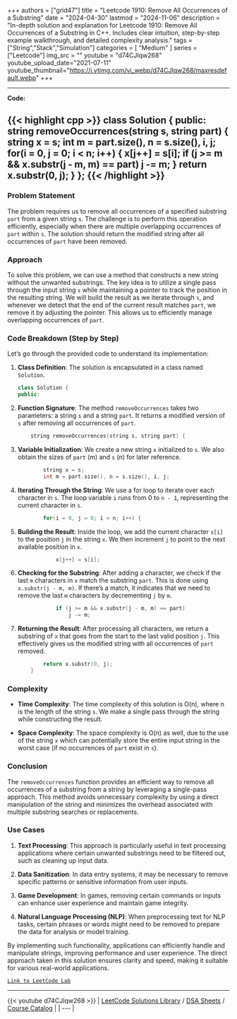 
+++
authors = ["grid47"]
title = "Leetcode 1910: Remove All Occurrences of a Substring"
date = "2024-04-30"
lastmod = "2024-11-06"
description = "In-depth solution and explanation for Leetcode 1910: Remove All Occurrences of a Substring in C++. Includes clear intuition, step-by-step example walkthrough, and detailed complexity analysis."
tags = ["String","Stack","Simulation"]
categories = [
    "Medium"
]
series = ["Leetcode"]
img_src = ""
youtube = "d74CJIqw268"
youtube_upload_date="2021-07-11"
youtube_thumbnail="https://i.ytimg.com/vi_webp/d74CJIqw268/maxresdefault.webp"
+++



---
**Code:**

{{< highlight cpp >}}
class Solution {
public:
    string removeOccurrences(string s, string part) {
        string x = s;
        int m = part.size(), n = s.size(), i, j;
        for(i = 0, j = 0; i < n; i++) {
            x[j++] = s[i];
            if (j >= m && x.substr(j - m, m) == part)
                j -= m;
        }
        return x.substr(0, j);
    }
};
{{< /highlight >}}
---

### Problem Statement

The problem requires us to remove all occurrences of a specified substring `part` from a given string `s`. The challenge is to perform this operation efficiently, especially when there are multiple overlapping occurrences of `part` within `s`. The solution should return the modified string after all occurrences of `part` have been removed.

### Approach

To solve this problem, we can use a method that constructs a new string without the unwanted substrings. The key idea is to utilize a single pass through the input string `s` while maintaining a pointer to track the position in the resulting string. We will build the result as we iterate through `s`, and whenever we detect that the end of the current result matches `part`, we remove it by adjusting the pointer. This allows us to efficiently manage overlapping occurrences of `part`.

### Code Breakdown (Step by Step)

Let’s go through the provided code to understand its implementation:

1. **Class Definition**: The solution is encapsulated in a class named `Solution`.

   ```cpp
   class Solution {
   public:
   ```

2. **Function Signature**: The method `removeOccurrences` takes two parameters: a string `s` and a string `part`. It returns a modified version of `s` after removing all occurrences of `part`.

   ```cpp
       string removeOccurrences(string s, string part) {
   ```

3. **Variable Initialization**: We create a new string `x` initialized to `s`. We also obtain the sizes of `part` (m) and `s` (n) for later reference.

   ```cpp
           string x = s;
           int m = part.size(), n = s.size(), i, j;
   ```

4. **Iterating Through the String**: We use a for loop to iterate over each character in `s`. The loop variable `i` runs from 0 to `n - 1`, representing the current character in `s`.

   ```cpp
           for(i = 0, j = 0; i < n; i++) {
   ```

5. **Building the Result**: Inside the loop, we add the current character `s[i]` to the position `j` in the string `x`. We then increment `j` to point to the next available position in `x`.

   ```cpp
               x[j++] = s[i];
   ```

6. **Checking for the Substring**: After adding a character, we check if the last `m` characters in `x` match the substring `part`. This is done using `x.substr(j - m, m)`. If there’s a match, it indicates that we need to remove the last `m` characters by decrementing `j` by `m`.

   ```cpp
               if (j >= m && x.substr(j - m, m) == part)
                   j -= m;
   ```

7. **Returning the Result**: After processing all characters, we return a substring of `x` that goes from the start to the last valid position `j`. This effectively gives us the modified string with all occurrences of `part` removed.

   ```cpp
           return x.substr(0, j);
       }
   ```

### Complexity

- **Time Complexity**: The time complexity of this solution is O(n), where n is the length of the string `s`. We make a single pass through the string while constructing the result.
  
- **Space Complexity**: The space complexity is O(n) as well, due to the use of the string `x` which can potentially store the entire input string in the worst case (if no occurrences of `part` exist in `s`).

### Conclusion

The `removeOccurrences` function provides an efficient way to remove all occurrences of a substring from a string by leveraging a single-pass approach. This method avoids unnecessary complexity by using a direct manipulation of the string and minimizes the overhead associated with multiple substring searches or replacements.

### Use Cases

1. **Text Processing**: This approach is particularly useful in text processing applications where certain unwanted substrings need to be filtered out, such as cleaning up input data.

2. **Data Sanitization**: In data entry systems, it may be necessary to remove specific patterns or sensitive information from user inputs.

3. **Game Development**: In games, removing certain commands or inputs can enhance user experience and maintain game integrity.

4. **Natural Language Processing (NLP)**: When preprocessing text for NLP tasks, certain phrases or words might need to be removed to prepare the data for analysis or model training.

By implementing such functionality, applications can efficiently handle and manipulate strings, improving performance and user experience. The direct approach taken in this solution ensures clarity and speed, making it suitable for various real-world applications.

[`Link to LeetCode Lab`](https://leetcode.com/problems/remove-all-occurrences-of-a-substring/description/)

---
{{< youtube d74CJIqw268 >}}
| [LeetCode Solutions Library](https://grid47.xyz/leetcode/) / [DSA Sheets](https://grid47.xyz/sheets/) / [Course Catalog](https://grid47.xyz/courses/) |
| --- |
